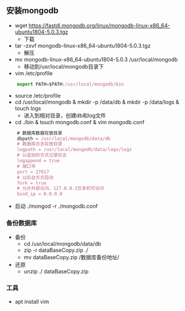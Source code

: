 ## 安装mongodb
+ wget https://fastdl.mongodb.org/linux/mongodb-linux-x86_64-ubuntu1804-5.0.3.tgz 
    - 下载
+ tar -zxvf mongodb-linux-x86_64-ubuntu1804-5.0.3.tgz 
    - 解压
+ mv mongodb-linux-x86_64-ubuntu1804-5.0.3 /usr/local/mongodb
    - 移动到/usr/local/mongodb目录下
+ vim /etc/profile
``` js
    export PATH=$PATH:/usr/local/mongodb/bin
```
+ source /etc/profile
+ cd /usr/local/mongodb & mkdir -p /data/db & mkdir -p /data/logs & touch logs
    - 进入到相对目录，创建db和log文件
+ cd ./bin & touch mongodb.conf & vim mongodb.conf
``` js
    # 数据库数据存放目录
    dbpath = /usr/local/mongodb/data/db
    # 数据库日志存放目录
    logpath = /usr/local/mongodb/data/logs/logs
    # 以追加的方式记录日志
    logappend = true
    # 端口号
    port = 27017
    # 以后台方式启动
    fork = true
    # 允许外部访问，127.0.0.1仅本机可访问
    bind_ip = 0.0.0.0
```
+ 启动 ./mongod -r ./mongodb.conf 


### 备份数据库
+ 备份
    + cd /usr/local/mongodb/data/db
    + zip -r dataBaseCopy.zip ./
    + mv dataBaseCopy.zip /数据库备份地址/
+ 还原
    + unzip ./ dataBaseCopy.zip

### 工具
+ apt install vim